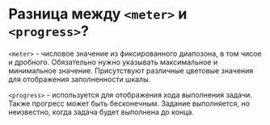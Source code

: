 # Разница между `<meter>` и `<progress>`?

`<meter>` - числовое значение из фиксированного диапозона, в том чисое и дробного. Обязательно нужно указывать максимальное и минимальное значение. Присутствуют различные цветовые значения для отображения заполненности шкалы.


`<progress>` - используется для отображения хода выполнения задачи. Также прогресс может быть бесконечным. Задание выполняется, но неизвестно, когда задача будет выполнена до конца.
